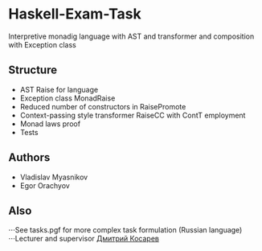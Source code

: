 # Haskell-Exam-Task

Interpretive monadig language with AST and 
transformer and composition with Exception class

## Structure

* AST Raise for language
* Exception class MonadRaise 
* Reduced number of constructors in RaisePromote
* Context-passing style transformer RaiseCC with ContT employment
* Monad laws proof
* Tests

## Authors

* Vladislav Myasnikov
* Egor Orachyov

## Also

⋅⋅⋅See tasks.pgf for more complex task formulation (Russian language)
⋅⋅⋅Lecturer and supervisor [Дмитрий Косарев](https://github.com/Kakadu)